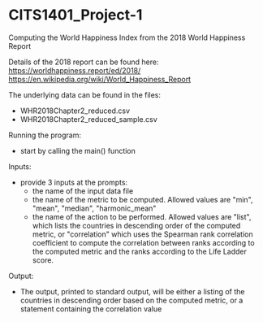 # CITS1401_Project-1
Computing the World Happiness Index from the 2018 World Happiness Report

Details of the 2018 report can be found here:
https://worldhappiness.report/ed/2018/
https://en.wikipedia.org/wiki/World_Happiness_Report

The underlying data can be found in the files:
- WHR2018Chapter2_reduced.csv
- WHR2018Chapter2_reduced_sample.csv

Running the program:
- start by calling the main() function

Inputs:
- provide 3 inputs at the prompts:
    - the name of the input data file
    - the name of the metric to be computed. 
      Allowed values are "min", "mean", "median", "harmonic_mean"
    - the name of the action to be performed. 
      Allowed values are "list", which lists the countries in descending order of the computed metric, or "correlation" which uses the Spearman rank correlation coefficient to compute the correlation between ranks according to the computed metric and the ranks according to the Life Ladder score.
  
Output:
- The output, printed to standard output, will be either a listing of the countries in descending order based on the computed metric, or a statement containing the correlation value
